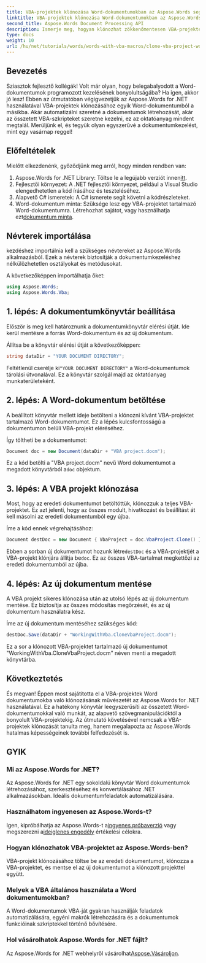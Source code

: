 ```yaml
---
title: VBA-projektek klónozása Word-dokumentumokban az Aspose.Words segítségével
linktitle: VBA-projektek klónozása Word-dokumentumokban az Aspose.Words segítségével
second_title: Aspose.Words Document Processing API
description: Ismerje meg, hogyan klónozhat zökkenőmentesen VBA-projekteket egyik Word-dokumentumból a másikba az Aspose.Words for .NET segítségével. Ez a lépésről lépésre bemutató útmutató végigvezeti a beállításon.
type: docs
weight: 10
url: /hu/net/tutorials/words/words-with-vba-macros/clone-vba-project-word-document/
---
```

## Bevezetés

Sziasztok fejlesztő kollégák! Volt már olyan, hogy belegabalyodott a Word-dokumentumok programozott kezelésének bonyolultságába? Ha igen, akkor jó lesz! Ebben az útmutatóban végigvezetjük az Aspose.Words for .NET használatával VBA-projektek klónozásához egyik Word-dokumentumból a másikba. Akár automatizálni szeretné a dokumentumok létrehozását, akár az összetett VBA-szkripteket szeretne kezelni, ez az oktatóanyag mindent megtalál. Merüljünk el, és tegyük olyan egyszerűvé a dokumentumkezelést, mint egy vasárnap reggel!

## Előfeltételek

Mielőtt elkezdenénk, győződjünk meg arról, hogy minden rendben van:

1.  Aspose.Words for .NET Library: Töltse le a legújabb verziót innen[itt](https://releases.aspose.com/words/net/).
2. Fejlesztői környezet: A .NET fejlesztői környezet, például a Visual Studio elengedhetetlen a kód írásához és teszteléséhez.
3. Alapvető C# ismeretek: A C# ismerete segít követni a kódrészleteket.
4.  Word-dokumentum minta: Szüksége lesz egy VBA-projektet tartalmazó Word-dokumentumra. Létrehozhat sajátot, vagy használhatja ezt[dokumentum minta](https://github.com/aspose-words/Aspose.Words-for-.NET/raw/99ba2a2d8b5d650deb40106225f383376b8b4bc6/Examples/Data/VBA%20project.docm).

## Névterek importálása

kezdéshez importálnia kell a szükséges névtereket az Aspose.Words alkalmazásból. Ezek a névterek biztosítják a dokumentumkezeléshez nélkülözhetetlen osztályokat és metódusokat.

A következőképpen importálhatja őket:

```csharp
using Aspose.Words;
using Aspose.Words.Vba;
```

## 1. lépés: A dokumentumkönyvtár beállítása

Először is meg kell határoznunk a dokumentumkönyvtár elérési útját. Ide kerül mentésre a forrás Word-dokumentum és az új dokumentum.

Állítsa be a könyvtár elérési útját a következőképpen:

```csharp
string dataDir = "YOUR DOCUMENT DIRECTORY";
```

 Feltétlenül cserélje ki`"YOUR DOCUMENT DIRECTORY"` a Word-dokumentumok tárolási útvonalával. Ez a könyvtár szolgál majd az oktatóanyag munkaterületeként.

## 2. lépés: A Word-dokumentum betöltése

A beállított könyvtár mellett ideje betölteni a klónozni kívánt VBA-projektet tartalmazó Word-dokumentumot. Ez a lépés kulcsfontosságú a dokumentumon belüli VBA-projekt eléréséhez.

Így töltheti be a dokumentumot:

```csharp
Document doc = new Document(dataDir + "VBA project.docm");
```

 Ez a kód betölti a "VBA project.docm" nevű Word dokumentumot a megadott könyvtárból a`doc` objektum.

## 3. lépés: A VBA projekt klónozása

Most, hogy az eredeti dokumentumot betöltöttük, klónozzuk a teljes VBA-projektet. Ez azt jelenti, hogy az összes modult, hivatkozást és beállítást át kell másolni az eredeti dokumentumból egy újba.

Íme a kód ennek végrehajtásához:

```csharp
Document destDoc = new Document { VbaProject = doc.VbaProject.Clone() };
```

 Ebben a sorban új dokumentumot hozunk létre`destDoc` és a VBA-projektjét a VBA-projekt klónjára állítja be`doc`. Ez az összes VBA-tartalmat megkettőzi az eredeti dokumentumból az újba.

## 4. lépés: Az új dokumentum mentése

A VBA projekt sikeres klónozása után az utolsó lépés az új dokumentum mentése. Ez biztosítja az összes módosítás megőrzését, és az új dokumentum használatra kész.

Íme az új dokumentum mentéséhez szükséges kód:

```csharp
destDoc.Save(dataDir + "WorkingWithVba.CloneVbaProject.docm");
```

Ez a sor a klónozott VBA-projektet tartalmazó új dokumentumot "WorkingWithVba.CloneVbaProject.docm" néven menti a megadott könyvtárba.

## Következtetés

És megvan! Éppen most sajátította el a VBA-projektek Word dokumentumokba való klónozásának művészetét az Aspose.Words for .NET használatával. Ez a hatékony könyvtár leegyszerűsíti az összetett Word-dokumentumokkal való munkát, az alapvető szövegmanipulációktól a bonyolult VBA-projektekig. Az útmutató követésével nemcsak a VBA-projektek klónozását tanulta meg, hanem megalapozta az Aspose.Words hatalmas képességeinek további felfedezését is.

## GYIK

### Mi az Aspose.Words for .NET?  
Az Aspose.Words for .NET egy sokoldalú könyvtár Word dokumentumok létrehozásához, szerkesztéséhez és konvertálásához .NET alkalmazásokban. Ideális dokumentumfeladatok automatizálására.

### Használhatom ingyenesen az Aspose.Words-t?  
 Igen, kipróbálhatja az Aspose.Words-t a[ingyenes próbaverzió](https://releases.aspose.com/) vagy megszerezni a[ideiglenes engedély](https://purchase.aspose.com/temporary-license/) értékelési célokra.

### Hogyan klónozhatok VBA-projektet az Aspose.Words-ben?  
VBA-projekt klónozásához töltse be az eredeti dokumentumot, klónozza a VBA-projektet, és mentse el az új dokumentumot a klónozott projekttel együtt.

### Melyek a VBA általános használata a Word dokumentumokban?  
A Word-dokumentumok VBA-ját gyakran használják feladatok automatizálására, egyéni makrók létrehozására és a dokumentumok funkcióinak szkriptekkel történő bővítésére.

### Hol vásárolhatok Aspose.Words for .NET fájlt?  
 Az Aspose.Words for .NET webhelyről vásárolhat[Aspose.Vásároljon](https://purchase.aspose.com/buy).